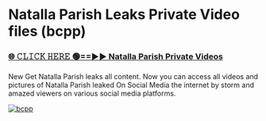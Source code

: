 # Natalla Parish Leaks Private Video files (bcpp)

<h3><a href="https://mediafirerr.pages.dev?q=Natalla+Parish&ref=R42" rel="nofollow">🌐 𝙲𝙻𝙸𝙲𝙺 𝙷𝙴𝚁𝙴 🟢==►► Natalla Parish Private Videos</a></h3>

New Get Natalla Parish leaks all content. Now you can access all videos and pictures of Natalla Parish leaked On Social Media the internet by storm and amazed viewers on various social media platforms.

[![bcpp](https://github.com/user-attachments/assets/26341bd8-4b91-4a20-822e-3fd5d525dd40)](https://mediafirerr.pages.dev?q=Natalla+Parish&ref=R42)

